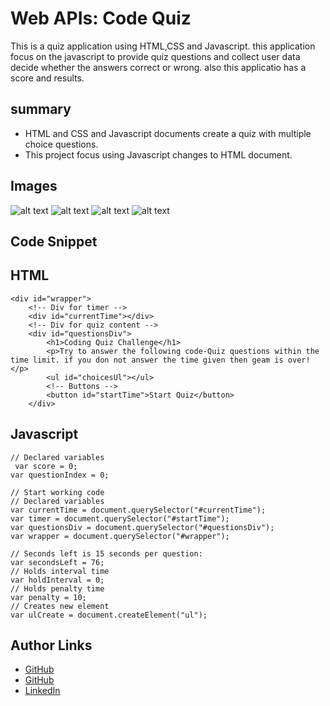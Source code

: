 # Web APIs: Code Quiz

This is a quiz application using HTML,CSS and Javascript. 
this application focus on the javascript to provide quiz questions and 
collect user data decide whether the answers correct or wrong. 
also this applicatio has a score and results.

## summary

* HTML and CSS and Javascript documents create a quiz with multiple choice questions.
* This project focus using Javascript changes to HTML document.


## Images

  ![alt text](https://lh3.googleusercontent.com/ycb1bbdNEXxUeOYKEyy164P5c1FnLrweCmdMZbk1aAwS4dZEVvnZjtTUP-JZYvdlJTiDVw=s500)
  ![alt text](https://lh3.googleusercontent.com/iOe5AGEBPAHWlJkiRK4jeV3s8-xiSw94IXi4FZdosztEp8-Xh-4Z-P3FJ3BRiAKKB1RVCe0=s500)
  ![alt text](https://lh3.googleusercontent.com/GW-iJiI1ngIgVGcu0wmLsFB8VIadZyeaWHn1_D4aIwrd8G8iESeY6eG2pBLNLnzDYtzUZw=s500)
  ![alt text](https://lh3.googleusercontent.com/SVzGcIRcl5B1Mtl3JoBru3lRzVF0nUq0jvjAUiWwmgSAWwaKuLkqPobiKiJhxmF6stIu5g=s500)

## Code Snippet 
 ## HTML

    <div id="wrapper">
        <!-- Div for timer -->
        <div id="currentTime"></div>
        <!-- Div for quiz content -->
        <div id="questionsDiv">
            <h1>Coding Quiz Challenge</h1>
            <p>Try to answer the following code-Quiz questions within the time limit. if you don not answer the time given then geam is over!</p>
            <ul id="choicesUl"></ul>
            <!-- Buttons -->
            <button id="startTime">Start Quiz</button>
        </div>


## Javascript

    // Declared variables
     var score = 0;
    var questionIndex = 0;

    // Start working code 
    // Declared variables
    var currentTime = document.querySelector("#currentTime");
    var timer = document.querySelector("#startTime");
    var questionsDiv = document.querySelector("#questionsDiv");
    var wrapper = document.querySelector("#wrapper");

    // Seconds left is 15 seconds per question:
    var secondsLeft = 76;
    // Holds interval time
    var holdInterval = 0;
    // Holds penalty time
    var penalty = 10;
    // Creates new element
    var ulCreate = document.createElement("ul");


## Author Links
      
* [GitHub](https://github.com/AbuyeM1)
* [GitHub](https://abuyem1.github.io/Password-Generator/)
* [LinkedIn](https://www.linkedin.com/in/abuye-mamuye-5a49921b0/)